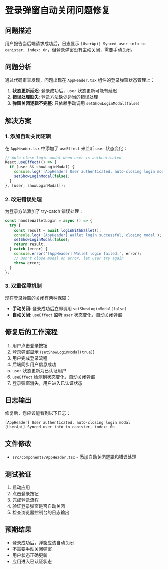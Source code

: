 # 登录弹窗自动关闭问题修复

## 问题描述
用户报告当后端请求成功后，日志显示 `[UserApi] Synced user info to canister, index: 0n`，但登录弹窗没有主动关闭，需要手动关闭。

## 问题分析
通过代码审查发现，问题出现在 `AppHeader.tsx` 组件的登录弹窗状态管理上：

1. **状态更新延迟**: 登录成功后，`user` 状态更新可能有延迟
2. **错误处理缺失**: 登录方法缺少适当的错误处理
3. **弹窗关闭逻辑不完整**: 只依赖手动调用 `setShowLoginModal(false)`

## 解决方案

### 1. 添加自动关闭逻辑
在 `AppHeader.tsx` 中添加了 `useEffect` 来监听 `user` 状态变化：

```typescript
// Auto-close login modal when user is authenticated
React.useEffect(() => {
  if (user && showLoginModal) {
    console.log('[AppHeader] User authenticated, auto-closing login modal');
    setShowLoginModal(false);
  }
}, [user, showLoginModal]);
```

### 2. 改进错误处理
为登录方法添加了 try-catch 错误处理：

```typescript
const handleWalletLogin = async () => {
  try {
    const result = await loginWithWallet();
    console.log('[AppHeader] Wallet login successful, closing modal');
    setShowLoginModal(false);
    return result;
  } catch (error) {
    console.error('[AppHeader] Wallet login failed:', error);
    // Don't close modal on error, let user try again
    throw error;
  }
};
```

### 3. 双重保障机制
现在登录弹窗的关闭有两种保障：
- **手动关闭**: 登录成功后立即调用 `setShowLoginModal(false)`
- **自动关闭**: `useEffect` 监听 `user` 状态变化，自动关闭弹窗

## 修复后的工作流程

1. 用户点击登录按钮
2. 登录弹窗显示 (`setShowLoginModal(true)`)
3. 用户完成登录流程
4. 后端同步用户信息成功
5. `user` 状态更新为已认证用户
6. `useEffect` 检测到状态变化，自动关闭弹窗
7. 登录弹窗消失，用户进入已认证状态

## 日志输出
修复后，您应该能看到以下日志：
```
[AppHeader] User authenticated, auto-closing login modal
[UserApi] Synced user info to canister, index: 0n
```

## 文件修改
- `src/components/AppHeader.tsx` - 添加自动关闭逻辑和错误处理

## 测试验证
1. 启动应用
2. 点击登录按钮
3. 完成登录流程
4. 验证登录弹窗是否自动关闭
5. 检查浏览器控制台的日志输出

## 预期结果
- 登录成功后，弹窗应该自动关闭
- 不需要手动关闭弹窗
- 用户状态正确更新
- 应用进入已认证状态
